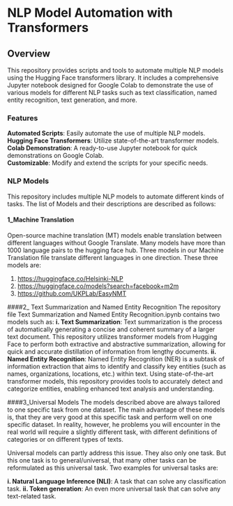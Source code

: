 # NLP Model Automation with Transformers
## Overview
This repository provides scripts and tools to automate multiple NLP models using the Hugging Face transformers library. It includes a comprehensive Jupyter notebook designed for Google Colab to demonstrate the use of various models for different NLP tasks such as text classification, named entity recognition, text generation, and more.

### Features
**Automated Scripts**: Easily automate the use of multiple NLP models. <br />
**Hugging Face Transformers**: Utilize state-of-the-art transformer models. <br />
**Colab Demonstration**: A ready-to-use Jupyter notebook for quick demonstrations on Google Colab.<br />
**Customizable**: Modify and extend the scripts for your specific needs.

### NLP Models
This repository includes multiple NLP models to automate different kinds of tasks. The list of Models and their descriptions are described as follows:
#### 1_Machine Translation
Open-source machine translation (MT) models enable translation between different languages without Google Translate. Many models have more than 1000 language pairs to the hugging face hub. 
Three models in our Machine Translation file translate different languages in one direction. These three models are:
 1. https://huggingface.co/Helsinki-NLP
 2. https://huggingface.co/models?search=facebook+m2m
 3. https://github.com/UKPLab/EasyNMT

####2_ Text Summarization and Named Entity Recognition
The repository file Text Summarization and Named Entity Recognition.ipynb contains two models such as:
**i. Text Summarization**:
Text summarization is the process of automatically generating a concise and coherent summary of a larger text document. This repository utilizes transformer models from Hugging Face to perform both extractive and abstractive summarization, allowing for quick and accurate distillation of information from lengthy documents.
**ii. Named Entity Recognition**:
Named Entity Recognition (NER) is a subtask of information extraction that aims to identify and classify key entities (such as names, organizations, locations, etc.) within text. Using state-of-the-art transformer models, this repository provides tools to accurately detect and categorize entities, enabling enhanced text analysis and understanding.

####3_Universal Models
The models described above are always tailored to one specific task from one dataset. The main advantage of these models is, that they are very good at this specific task and perform well on one specific dataset. In reality, however, he problems you will encounter in the real world will require a slightly different task, with different definitions of categories or on different types of texts.

Universal models can partly address this issue. They also only one task. But this one task is to general/universal, that many other tasks can be reformulated as this universal task. Two examples for universal tasks are:

**i. Natural Language Inference (NLI)**: A task that can solve any classification task.
**ii. Token generation**: An even more universal task that can solve any text-related task.

